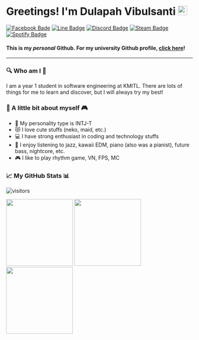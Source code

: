 # Greetings! I'm Dulapah Vibulsanti <img src="https://media.giphy.com/media/hvRJCLFzcasrR4ia7z/giphy.gif" width="25px">

[![Facebook Bade](https://img.shields.io/badge/Facebook-1877F2?style=for-the-badge&logo=facebook&logoColor=white)](https://www.facebook.com/dulapah.vibulsanti.2003/)
[![Line Badge](https://img.shields.io/badge/Line-00C300?style=for-the-badge&logo=line&logoColor=white)](https://line.me/ti/p/P2BIj9WD1E#~)
[![Discord Badge](https://img.shields.io/badge/Discord-7289DA?style=for-the-badge&logo=discord&logoColor=white)](https://discord.com/users/463287202005123072)
[![Steam Badge](https://img.shields.io/badge/Steam-000000?style=for-the-badge&logo=steam&logoColor=white)](https://steamcommunity.com/id/n0miya/)
[![Spotify Badge](https://img.shields.io/badge/Spotify-1ED760?&style=for-the-badge&logo=spotify&logoColor=white)](https://open.spotify.com/user/31gh2o2edagehgvasq4ov3perrtm?si=b17fba3c6c174f3d)

#### This is my *personal* Github. For my university Github profile, [click here](https://github.com/DulapahKMITL)!
---

### 🔍 Who am I 🔎

I am a year 1 student in software engineering at KMITL. There are lots of things for me to learn and discover, but I will always try my best! 

### 👨 A little bit about myself 🎮

- 💭 My personality type is INTJ-T
- 😻 I love cute stuffs (neko, maid, etc.)
- 💻 I have strong enthusiast in coding and technology stuffs
- 🎵 I enjoy listening to jazz, kawaii EDM, piano (also was a pianist), future bass, nightcore, etc.
- 🎮 I like to play rhythm game, VN, FPS, MC

### 📈 My GitHub Stats 📊

![visitors](https://visitor-badge.glitch.me/badge?page_id=DulapahV)
<p>
  <img height="180em" src="https://github-readme-stats.vercel.app/api?username=DulapahV&show_icons=true&hide_border=true&&count_private=true&include_all_commits=true&theme=onedark" />
  <img height="180em" src="https://github-readme-stats.vercel.app/api/top-langs/?username=DulapahV&exclude_repo=KNN-Image-Classification&show_icons=true&hide_border=true&langs_count=10&layout=compact&theme=dracula"/>
  <img height="180em" src="https://github-readme-stats.vercel.app/api/wakatime?username=DulapahV&hide_border=true&langs_count=10&theme=tokyonight&v=2"/>
</p>
